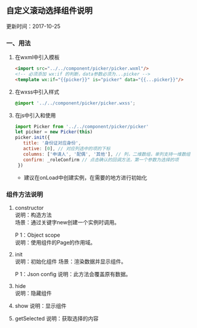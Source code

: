 ## 自定义滚动选择组件说明
更新时间：2017-10-25

### 一、用法
1. 在wxml中引入模板
   ``` html
   <import src="../../component/picker/picker.wxml"/>
   <!-- 必须添加 wx:if 的判断，data参数必须为...picker -->
   <template wx:if="{{picker}}" is="picker" data="{{...picker}}"/>
   ```

2. 在wxss中引入样式
   ```scss
   @import '../../component/picker/picker.wxss';
   ```

3. 在js中引入和使用
    ```javascript
    import Picker from '../../component/picker/picker'
    let picker = new Picker(this)
    picker.init({
       title: '身份证对应身份',
       active: [0], // 对应列选中的项的下标
       columns: ['申请人', '配偶', '其他'], // 列，二维数组，单列支持一维数组
       confirm: _roleConfirm // 点击确认的回调方法，第一个参数为选择的项
     })
    ```
    - 建议在onLoad中创建实例，在需要的地方进行初始化  

### 组件方法说明
1. constructor  
   说明：构造方法  
   场景：通过关键字new创建一个实例时调用。
     
   P 1：Object scope  
   说明：使用组件的Page的作用域。  
2. init  
   说明：初始化组件
   场景：渲染数据并显示组件。
   
   P 1：Json config
   说明：此方法会覆盖原有数据。 
3. hide  
   说明：隐藏组件
4. show
   说明：显示组件
5. getSelected 
   说明：获取选择的内容